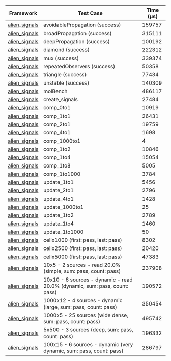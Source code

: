 | Framework | Test Case | Time (μs) |
| --- | --- | --- |
| [alien_signals](https://github.com/medz/alien-signals-dart) | avoidablePropagation (success) | 159757 |
| [alien_signals](https://github.com/medz/alien-signals-dart) | broadPropagation (success) | 315111 |
| [alien_signals](https://github.com/medz/alien-signals-dart) | deepPropagation (success) | 100192 |
| [alien_signals](https://github.com/medz/alien-signals-dart) | diamond (success) | 222312 |
| [alien_signals](https://github.com/medz/alien-signals-dart) | mux (success) | 339374 |
| [alien_signals](https://github.com/medz/alien-signals-dart) | repeatedObservers (success) | 50358 |
| [alien_signals](https://github.com/medz/alien-signals-dart) | triangle (success) | 77434 |
| [alien_signals](https://github.com/medz/alien-signals-dart) | unstable (success) | 140309 |
| [alien_signals](https://github.com/medz/alien-signals-dart) | molBench | 486117 |
| [alien_signals](https://github.com/medz/alien-signals-dart) | create_signals | 27484 |
| [alien_signals](https://github.com/medz/alien-signals-dart) | comp_0to1 | 10919 |
| [alien_signals](https://github.com/medz/alien-signals-dart) | comp_1to1 | 26431 |
| [alien_signals](https://github.com/medz/alien-signals-dart) | comp_2to1 | 19759 |
| [alien_signals](https://github.com/medz/alien-signals-dart) | comp_4to1 | 1698 |
| [alien_signals](https://github.com/medz/alien-signals-dart) | comp_1000to1 | 4 |
| [alien_signals](https://github.com/medz/alien-signals-dart) | comp_1to2 | 10846 |
| [alien_signals](https://github.com/medz/alien-signals-dart) | comp_1to4 | 15054 |
| [alien_signals](https://github.com/medz/alien-signals-dart) | comp_1to8 | 5005 |
| [alien_signals](https://github.com/medz/alien-signals-dart) | comp_1to1000 | 3784 |
| [alien_signals](https://github.com/medz/alien-signals-dart) | update_1to1 | 5456 |
| [alien_signals](https://github.com/medz/alien-signals-dart) | update_2to1 | 2796 |
| [alien_signals](https://github.com/medz/alien-signals-dart) | update_4to1 | 1428 |
| [alien_signals](https://github.com/medz/alien-signals-dart) | update_1000to1 | 25 |
| [alien_signals](https://github.com/medz/alien-signals-dart) | update_1to2 | 2789 |
| [alien_signals](https://github.com/medz/alien-signals-dart) | update_1to4 | 1460 |
| [alien_signals](https://github.com/medz/alien-signals-dart) | update_1to1000 | 50 |
| [alien_signals](https://github.com/medz/alien-signals-dart) | cellx1000 (first: pass, last: pass) | 8302 |
| [alien_signals](https://github.com/medz/alien-signals-dart) | cellx2500 (first: pass, last: pass) | 20420 |
| [alien_signals](https://github.com/medz/alien-signals-dart) | cellx5000 (first: pass, last: pass) | 47383 |
| [alien_signals](https://github.com/medz/alien-signals-dart) | 10x5 - 2 sources - read 20.0% (simple, sum: pass, count: pass) | 237908 |
| [alien_signals](https://github.com/medz/alien-signals-dart) | 10x10 - 6 sources - dynamic - read 20.0% (dynamic, sum: pass, count: pass) | 190572 |
| [alien_signals](https://github.com/medz/alien-signals-dart) | 1000x12 - 4 sources - dynamic (large, sum: pass, count: pass) | 350454 |
| [alien_signals](https://github.com/medz/alien-signals-dart) | 1000x5 - 25 sources (wide dense, sum: pass, count: pass) | 495742 |
| [alien_signals](https://github.com/medz/alien-signals-dart) | 5x500 - 3 sources (deep, sum: pass, count: pass) | 196332 |
| [alien_signals](https://github.com/medz/alien-signals-dart) | 100x15 - 6 sources - dynamic (very dynamic, sum: pass, count: pass) | 286797 |
